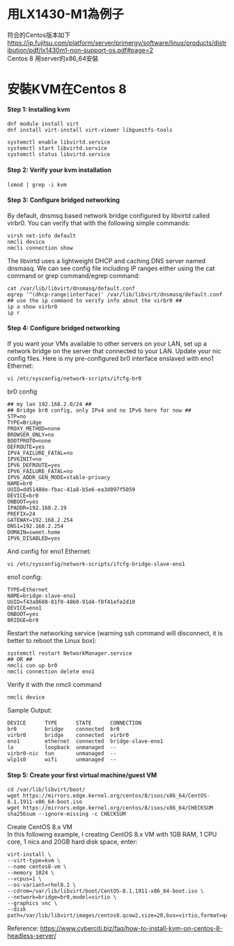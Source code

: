 # 用LX1430-M1為例子  
符合的Centos版本如下  
https://jp.fujitsu.com/platform/server/primergy/software/linux/products/distribution/pdf/lx1430m1-non-support-os.pdf#page=2  
Centos 8 用server的x86_64安裝  
  
# 安裝KVM在Centos 8  
#### Step 1: Installing kvm  
```
dnf module install virt
dnf install virt-install virt-viewer libguestfs-tools

systemctl enable libvirtd.service
systemctl start libvirtd.service
systemctl status libvirtd.service
```
  
#### Step 2: Verify your kvm installation  
```
lsmod | grep -i kvm
```
  
#### Step 3: Configure bridged networking  
By default, dnsmsq based network bridge configured by libvirtd called virbr0. You can verify that with the following simple commands:
```
virsh net-info default
nmcli device
nmcli connection show
```
The libvirtd uses a lightweight DHCP and caching DNS server named dnsmasq. We can see config file including IP ranges either using the cat command or grep command/egrep command:
```
cat /var/lib/libvirt/dnsmasq/default.conf
egrep '^(dhcp-range|interface)' /var/lib/libvirt/dnsmasq/default.conf
## use the ip command to verify info about the virbr0 ##
ip a show virbr0
ip r
```
  
#### Step 4: Configure bridged networking  
If you want your VMs available to other servers on your LAN, set up a network bridge on the server that connected to your LAN. Update your nic config files. Here is my pre-configured br0 interface enslaved with eno1 Ethernet:
```
vi /etc/sysconfig/network-scripts/ifcfg-br0
```
br0 config  
```
## my lan 192.168.2.0/24 ##
## Bridge br0 config, only IPv4 and no IPv6 here for now ##
STP=no
TYPE=Bridge
PROXY_METHOD=none
BROWSER_ONLY=no
BOOTPROTO=none
DEFROUTE=yes
IPV4_FAILURE_FATAL=no
IPV6INIT=no
IPV6_DEFROUTE=yes
IPV6_FAILURE_FATAL=no
IPV6_ADDR_GEN_MODE=stable-privacy
NAME=br0
UUID=dd51480e-fbac-41a8-b5e6-ea3d097f5059
DEVICE=br0
ONBOOT=yes
IPADDR=192.168.2.19
PREFIX=24
GATEWAY=192.168.2.254
DNS1=192.168.2.254
DOMAIN=sweet.home
IPV6_DISABLED=yes
```
And config for eno1 Ethernet:
```
vi /etc/sysconfig/network-scripts/ifcfg-bridge-slave-eno1
```
eno1 config:
```
TYPE=Ethernet
NAME=bridge-slave-eno1
UUID=f43a8688-81f0-4860-91d4-f8f41efe2d10
DEVICE=eno1
ONBOOT=yes
BRIDGE=br0
```
Restart the networking service (warning ssh command will disconnect, it is better to reboot the Linux box):
```
systemctl restart NetworkManager.service
## OR ##
nmcli con up br0
nmcli connection delete eno1
```
Verify it with the nmcli command
```
nmcli device
```
Sample Output:
```
DEVICE      TYPE      STATE      CONNECTION        
br0         bridge    connected  br0               
virbr0      bridge    connected  virbr0            
eno1        ethernet  connected  bridge-slave-eno1 
lo          loopback  unmanaged  --                
virbr0-nic  tun       unmanaged  --                
wlp1s0      wifi      unmanaged  --  
```
  
#### Step 5: Create your first virtual machine/guest VM  
```
cd /var/lib/libvirt/boot/
wget https://mirrors.edge.kernel.org/centos/8/isos/x86_64/CentOS-8.1.1911-x86_64-boot.iso
wget https://mirrors.edge.kernel.org/centos/8/isos/x86_64/CHECKSUM
sha256sum --ignore-missing -c CHECKSUM
```
Create CentOS 8.x VM  
In this following example, I creating CentOS 8.x VM with 1GB RAM, 1 CPU core, 1 nics and 20GB hard disk space, enter:
```
virt-install \
--virt-type=kvm \
--name centos8-vm \
--memory 1024 \
--vcpus=1 \
--os-variant=rhel8.1 \
--cdrom=/var/lib/libvirt/boot/CentOS-8.1.1911-x86_64-boot.iso \
--network=bridge=br0,model=virtio \
--graphics vnc \
--disk path=/var/lib/libvirt/images/centos8.qcow2,size=20,bus=virtio,format=qcow2
```
Reference:  https://www.cyberciti.biz/faq/how-to-install-kvm-on-centos-8-headless-server/  

